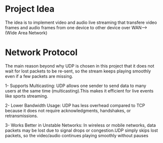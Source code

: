 # Project Idea
The idea is to implement video and audio live streaming that transfere video frames and audio frames from one device to other device over WAN--> (Wide Area Network)
# Network Protocol
The main reason beyond why UDP is chosen in this project that it does not wait for lost packets to be re-sent, so the stream keeps playing smoothly even if a few packets are missing.

1- Supports Multicasting: UDP allows one sender to send data to many users at the same time (multicasting).This makes it efficient for live events like sports streaming.

2- Lower Bandwidth Usage: UDP has less overhead compared to TCP because it does not require acknowledgments, handshakes, or retransmissions.

3- Works Better in Unstable Networks: In wireless or mobile networks, data packets may be lost due to signal drops or congestion.UDP simply skips lost packets, so the video/audio continues playing smoothly without pauses
